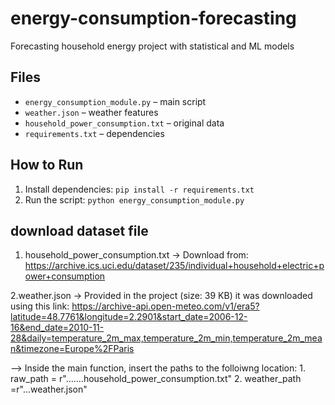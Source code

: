 # energy-consumption-forecasting
Forecasting household energy project with statistical and ML models
## Files
- `energy_consumption_module.py` – main script
- `weather.json` – weather features
- `household_power_consumption.txt` – original data
- `requirements.txt` – dependencies

## How to Run
1. Install dependencies: `pip install -r requirements.txt`
2. Run the script: `python energy_consumption_module.py`

## download dataset file
1. household_power_consumption.txt
     → Download from: https://archive.ics.uci.edu/dataset/235/individual+household+electric+power+consumption

2.weather.json
     → Provided in the project (size: 39 KB)
      it was downloaded using this link: https://archive-api.open-meteo.com/v1/era5?latitude=48.7761&longitude=2.2901&start_date=2006-12-16&end_date=2010-11-28&daily=temperature_2m_max,temperature_2m_min,temperature_2m_mean&timezone=Europe%2FParis


--> Inside the main function, insert the paths to the folloiwng location:
              1.  raw_path = r".......household_power_consumption.txt"
              2.  weather_path =r"...weather.json"


